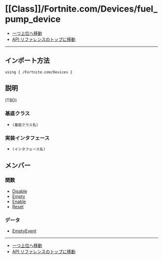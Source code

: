 # [[Class]]/Fortnite.com/Devices/fuel_pump_device

- [一つ上位へ移動](../main.md)
- [API リファレンスのトップに移動](../../../main.md)

---

## インポート方法

```verse
using { /Fortnite.com/Devices }
```

## 説明

(TBD)

### 基底クラス

- `(基底クラス名)`

### 実装インタフェース

- `(インタフェース名)`

## メンバー

### 関数

- [Disable](./F_Disable/main.md)
- [Empty](./F_Empty/main.md)
- [Enable](./F_Enable/main.md)
- [Reset](./F_Reset/main.md)

### データ

- [EmptyEvent](./D_EmptyEvent/main.md)

---

- [一つ上位へ移動](../main.md)
- [API リファレンスのトップに移動](../../../main.md)
